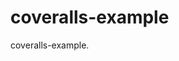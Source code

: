 coveralls-example
==============================================================================

coveralls-example.
